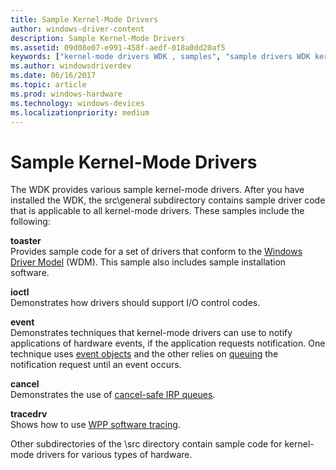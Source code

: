 ```yaml
---
title: Sample Kernel-Mode Drivers
author: windows-driver-content
description: Sample Kernel-Mode Drivers
ms.assetid: 09d08e07-e991-458f-aedf-018a0dd20af5
keywords: ["kernel-mode drivers WDK , samples", "sample drivers WDK kernel-mode"]
ms.author: windowsdriverdev
ms.date: 06/16/2017
ms.topic: article
ms.prod: windows-hardware
ms.technology: windows-devices
ms.localizationpriority: medium
---
```


# Sample Kernel-Mode Drivers





The WDK provides various sample kernel-mode drivers. After you have installed the WDK, the src\\general subdirectory contains sample driver code that is applicable to all kernel-mode drivers. These samples include the following:

<a href="" id="toaster"></a>**toaster**  
Provides sample code for a set of drivers that conform to the [Windows Driver Model](windows-driver-model.md) (WDM). This sample also includes sample installation software.

<a href="" id="ioctl"></a>**ioctl**  
Demonstrates how drivers should support I/O control codes.

<a href="" id="event"></a>**event**  
Demonstrates techniques that kernel-mode drivers can use to notify applications of hardware events, if the application requests notification. One technique uses [event objects](event-objects.md) and the other relies on [queuing](queuing-and-dequeuing-irps.md) the notification request until an event occurs.

<a href="" id="cancel"></a>**cancel**  
Demonstrates the use of [cancel-safe IRP queues](cancel-safe-irp-queues.md).

<a href="" id="tracedrv"></a>**tracedrv**  
Shows how to use [WPP software tracing](https://msdn.microsoft.com/library/windows/hardware/ff556204).

Other subdirectories of the \\src directory contain sample code for kernel-mode drivers for various types of hardware.

 

 




